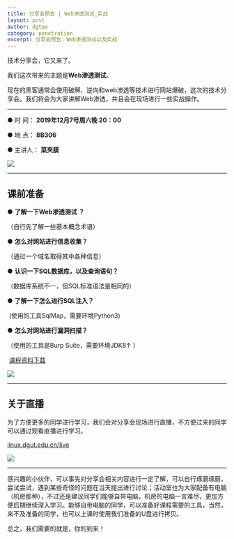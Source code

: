 ```yaml
---
title: 分享会预告 | Web渗透测试_实战
layout: post
author: dgtao
category: penetration
excerpt: 分享会预告：Web渗透测试以及实战
---
```

技术分享会，它又来了。

我们这次带来的主题是**Web渗透测试**。

现在的黑客通常会使用破解、逆向和web渗透等技术进行网站爆破，这次的技术分享会。我们将会为大家讲解Web渗透，并且会在现场进行一些实战操作。    

----

 ●  时   间： **2019年12月7号周六晚 20：00**  

 ●  地   点： **8B306**  

 ●  主讲人： **菜夹膜**   

![](/assets/linuxTwo/one.png)

---

## 课前准备


 ●  **了解一下Web渗透测试 ？**  

  （自行先了解一些基本概念术语）  

 ●  **怎么对网站进行信息收集？**  

  （通过一个域名取得其中各种信息）  

 ● **认识一下SQL数据库，以及查询语句？**

  （数据库系统不一，但SQL标准语法是相同的）  

 ●  **了解一下怎么进行SQL注入？**  

​     (使用的工具SqlMap，需要环境Python3)  

 ●  **怎么对网站进行漏洞扫描？**  

   （使用的工具是Burp Suite，需要环境JDK8↑ ）  

​               [课程资料下载](http://pan.dgut.edu.cn/drive/share/open_sharepage/6f3e1fda-b2fe-4b63-9ab5-be2a76f04144:bingosoft)  
>
![](/assets/linuxTwo/two.png)  

---

## 关于直播

为了方便更多的同学进行学习，我们会对分享会现场进行直播，不方便过来的同学可以通过观看直播进行学习。

 [linux.dgut.edu.cn/live]( linux.dgut.edu.cn/live )

![](/assets/linuxTwo/three.jpg)

---

 感兴趣的小伙伴，可以事先对分享会相关内容进行一定了解，可以自行琢磨琢磨，尝试尝试，遇到某些奇怪的问题在当天提出进行讨论；活动室也为大家配备有电脑（机房那种），不过还是建议同学们能够自带电脑，机房的电脑一言难尽，更加方便后期继续深入学习。能够自带电脑的同学，可以准备好课程需要的工具，当然，来不及准备的同学，也可以上课时使用我们准备的U盘进行拷贝。

总之，我们需要的就是，你的到来！ 


